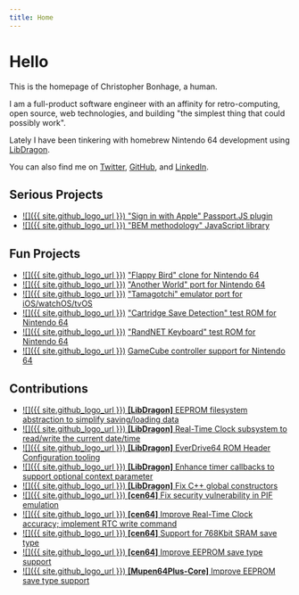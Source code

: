 ```yaml
---
title: Home
---
```

# Hello

This is the homepage of Christopher Bonhage, a human.

I am a full-product software engineer with an affinity for retro-computing, open source, web technologies, and building "the simplest thing that could possibly work".

Lately I have been tinkering with homebrew Nintendo 64 development using [LibDragon](https://github.com/DragonMinded/libdragon/).

You can also find me on [Twitter](https://twitter.com/meeq64), [GitHub](https://github.com/meeq), and [LinkedIn](https://www.linkedin.com/in/christopher-bonhage-629612136/).

## Serious Projects

* [![]({{ site.github_logo_url }}) "Sign in with Apple" Passport.JS plugin](https://github.com/mix/passport-apple-id)
* [![]({{ site.github_logo_url }}) "BEM methodology" JavaScript library](https://github.com/mix/bem-entity)

## Fun Projects

* [![]({{ site.github_logo_url }})](https://github.com/meeq/FlappyBird-N64) ["Flappy Bird" clone for Nintendo 64](/FlappyBird-N64)
* [![]({{ site.github_logo_url }})](https://github.com/meeq/AnotherWorld-N64) ["Another World" port for Nintendo 64](/AnotherWorld-N64)
* [![]({{ site.github_logo_url }})](https://github.com/meeq/Tamatrix-Xcode) ["Tamagotchi" emulator port for iOS/watchOS/tvOS](/Tamatrix-Xcode)
* [![]({{ site.github_logo_url }})](https://github.com/meeq/SaveTest-N64) ["Cartridge Save Detection" test ROM for Nintendo 64](/SaveTest-N64)
* [![]({{ site.github_logo_url }})](https://github.com/meeq/KeyboardTest-N64) ["RandNET Keyboard" test ROM for Nintendo 64](/KeyboardTest-N64)
* [![]({{ site.github_logo_url }})](https://github.com/meeq/JoypadTest-N64) [GameCube controller support for Nintendo 64](/JoypadTest-N64)

## Contributions

* [![]({{ site.github_logo_url }}) **[LibDragon]** EEPROM filesystem abstraction to simplify saving/loading data](https://github.com/DragonMinded/libdragon/pull/125)
* [![]({{ site.github_logo_url }}) **[LibDragon]** Real-Time Clock subsystem to read/write the current date/time](https://github.com/DragonMinded/libdragon/pull/152)
* [![]({{ site.github_logo_url }}) **[LibDragon]** EverDrive64 ROM Header Configuration tooling](https://github.com/DragonMinded/libdragon/pull/153)
* [![]({{ site.github_logo_url }}) **[LibDragon]** Enhance timer callbacks to support optional context parameter](https://github.com/DragonMinded/libdragon/pull/241)
* [![]({{ site.github_logo_url }}) **[LibDragon]** Fix C++ global constructors](https://github.com/DragonMinded/libdragon/pull/118)
* [![]({{ site.github_logo_url }}) **[cen64]** Fix security vulnerability in PIF emulation](https://github.com/n64dev/cen64/pull/206)
* [![]({{ site.github_logo_url }}) **[cen64]** Improve Real-Time Clock accuracy; implement RTC write command](https://github.com/n64dev/cen64/pull/205)
* [![]({{ site.github_logo_url }}) **[cen64]** Support for 768Kbit SRAM save type](https://github.com/n64dev/cen64/pull/204)
* [![]({{ site.github_logo_url }}) **[cen64]** Improve EEPROM save type support](https://github.com/n64dev/cen64/pull/203)
* [![]({{ site.github_logo_url }}) **[Mupen64Plus-Core]** Improve EEPROM save type support](https://github.com/mupen64plus/mupen64plus-core/pull/878)
